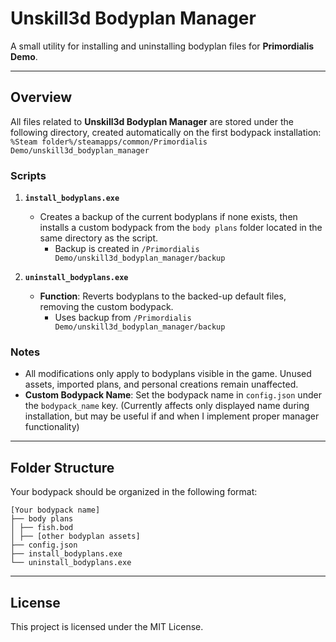 # Unskill3d Bodyplan Manager

A small utility for installing and uninstalling bodyplan files for **Primordialis Demo**.

---

## Overview

All files related to **Unskill3d Bodyplan Manager** are stored under the following directory, 
created automatically on the first bodypack installation:
```%Steam folder%/steamapps/common/Primordialis Demo/unskill3d_bodyplan_manager```
### Scripts

1. **`install_bodyplans.exe`**
    - Creates a backup of the current bodyplans if none exists, then installs a custom bodypack from the `body plans` folder located in the same directory as the script.
      - Backup is created in `/Primordialis Demo/unskill3d_bodyplan_manager/backup`
      

2. **`uninstall_bodyplans.exe`**
    - **Function**: Reverts bodyplans to the backed-up default files, removing the custom bodypack.
      - Uses backup from `/Primordialis Demo/unskill3d_bodyplan_manager/backup`

### Notes

- All modifications only apply to bodyplans visible in the game. Unused assets, imported plans, and personal creations remain unaffected.
- **Custom Bodypack Name**: Set the bodypack name in `config.json` under the `bodypack_name` key. (Currently affects only displayed name during installation, but may be useful if and when I implement proper manager functionality)

---

## Folder Structure

Your bodypack should be organized in the following format:
```
[Your bodypack name]
├── body plans 
│ ├── fish.bod
│ ├── [other bodyplan assets] 
├── config.json 
├── install_bodyplans.exe 
└── uninstall_bodyplans.exe
```

---

## License

This project is licensed under the MIT License.

